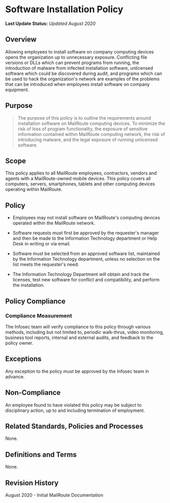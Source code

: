 # Software Installation Policy

**Last Update Status:** *Updated August 2020*

## Overview

Allowing employees to install software on company computing devices
opens the organization up to unnecessary exposure. Conflicting file
versions or DLLs which can prevent programs from running, the
introduction of malware from infected installation software, unlicensed
software which could be discovered during audit, and programs which can
be used to hack the organization's network are examples of the problems
that can be introduced when employees install software on company
equipment.

## Purpose

> The purpose of this policy is to outline the requirements around
> installation software on MailRoute computing devices. To
> minimize the risk of loss of program functionality, the exposure of
> sensitive information contained within MailRoute computing
> network, the risk of introducing malware, and the legal exposure of
> running unlicensed software.

## Scope

This policy applies to all MailRoute employees, contractors,
vendors and agents with a MailRoute-owned mobile devices. This
policy covers all computers, servers, smartphones, tablets and other
computing devices operating within MailRoute.

## Policy

-   Employees may not install software on MailRoute's computing
    devices operated within the MailRoute network.

-   Software requests must first be approved by the requester's manager
    and then be made to the Information Technology department or Help
    Desk in writing or via email.

-   Software must be selected from an approved software list, maintained
    by the Information Technology department, unless no selection on the
    list meets the requester's need.

-   The Information Technology Department will obtain and track the
    licenses, test new software for conflict and compatibility, and
    perform the installation.

## Policy Compliance

### Compliance Measurement

The Infosec team will verify compliance to this policy through various
methods, including but not limited to, periodic walk-thrus, video
monitoring, business tool reports, internal and external audits, and
feedback to the policy owner.

## Exceptions

Any exception to the policy must be approved by the Infosec team in
advance.

## Non-Compliance

An employee found to have violated this policy may be subject to
disciplinary action, up to and including termination of employment.

## Related Standards, Policies and Processes

None.

## Definitions and Terms

None.

## Revision History

August 2020 - Initial MailRoute Documentation